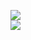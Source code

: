 [![](https://img.shields.io/badge/Made%20With-Github%20Spray-lightgrey.svg?style=for-the-badge&logo=github)](https://github.com/Annihil/github-spray#15788)  
[![](https://i.imgur.com/2DrTn0Z.gif)](https://github.com/Annihil/github-spray)